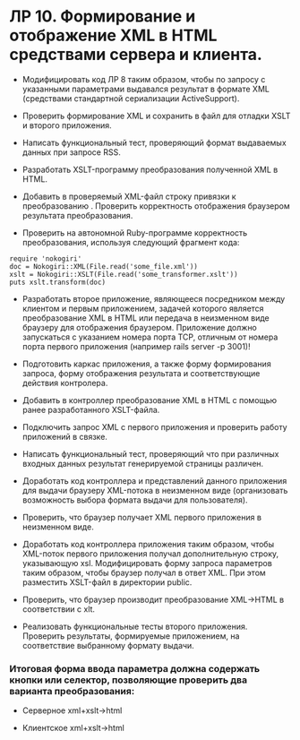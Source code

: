 # ЛР 10. Формирование и отображение XML в HTML средствами сервера и клиента.

* Модифицировать код ЛР 8 таким образом, чтобы по запросу с указанными параметрами выдавался результат в формате XML (средствами стандартной сериализации ActiveSupport).

* Проверить формирование XML и сохранить в файл для отладки XSLT и второго приложения.

* Написать функциональный тест, проверяющий формат выдаваемых данных при запросе RSS.

* Разработать XSLT-программу преобразования полученной XML в HTML.

* Добавить в проверяемый XML-файл строку привязки к преобразованию <?xml-stylesheet type="text/xsl" href="some_transformer.xslt"?>. Проверить корректность отображения браузером результата преобразования.

* Проверить на автономной Ruby-программе корректность преобразования, используя следующий фрагмент кода:

```
require 'nokogiri'
doc = Nokogiri::XML(File.read('some_file.xml'))
xslt = Nokogiri::XSLT(File.read('some_transformer.xslt'))
puts xslt.transform(doc)
```

* Разработать второе приложение, являющееся посредником между клиентом и первым приложением, задачей которого является преобразование XML в HTML или передача в неизменном виде браузеру для отображения браузером. Приложение должно запускаться с указанием номера порта TCP, отличным от номера порта первого приложения (например rails server -p 3001)!

* Подготовить каркас приложения, а также форму формирования запроса, форму отображения результата и соответствующие действия контролера.

* Добавить в контроллер преобразование XML в HTML с помощью ранее разработанного XSLT-файла.

* Подключить запрос XML с первого приложения и проверить работу приложений в связке.

* Написать функциональный тест, проверяющий что при различных входных данных результат генерируемой страницы различен.

* Доработать код контроллера и представлений данного приложения для выдачи браузеру XML-потока в неизменном виде (организовать возможность выбора формата выдачи для пользователя).

* Проверить, что браузер получает XML первого приложения в неизменном виде.

* Доработать код контроллера приложения таким образом, чтобы XML-поток первого приложения получал дополнительную строку, указывающую xsl. Модифицировать форму запроса параметров таким образом, чтобы браузер получал в ответ XML. При этом разместить XSLT-файл в директории public.

* Проверить, что браузер производит преобразование XML->HTML в соответствии с xlt.

* Реализовать функциональные тесты второго приложения. Проверить результаты, формируемые приложением, на соответствие выбранному формату выдачи.

### Итоговая форма ввода параметра должна содержать кнопки или селектор, позволяющие проверить два варианта преобразования:

- Серверное xml+xslt->html

- Клиентское xml+xslt->html